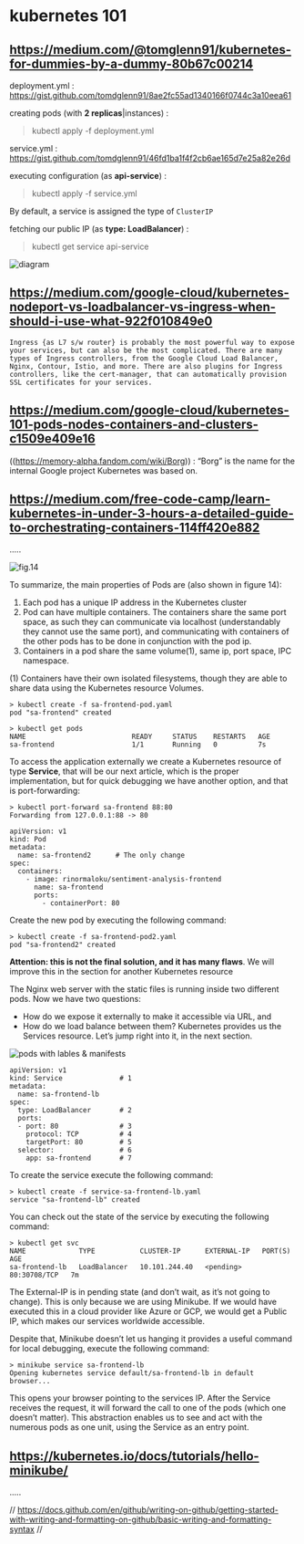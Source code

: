 # kubernetes 101

## https://medium.com/@tomglenn91/kubernetes-for-dummies-by-a-dummy-80b67c00214

deployment.yml : https://gist.github.com/tomdglenn91/8ae2fc55ad1340166f0744c3a10eea61 

creating pods (with __2 replicas__|instances) :

> kubectl apply -f deployment.yml

service.yml : https://gist.github.com/tomdglenn91/46fd1ba1f4f2cb6ae165d7e25a82e26d

executing configuration (as __api-service__) : 

> kubectl apply -f service.yml

By default, a service is assigned the type of `ClusterIP` 
 
fetching our public IP (as __type: LoadBalancer__) :

> kubectl get service api-service

![diagram](https://miro.medium.com/max/875/1*OA4FgRfYxJ-P2XrGIbbdbg.png)

## https://medium.com/google-cloud/kubernetes-nodeport-vs-loadbalancer-vs-ingress-when-should-i-use-what-922f010849e0

`Ingress {as L7 s/w router} is probably the most powerful way to expose your services, but can also be the most complicated. There are many types of Ingress controllers, from the Google Cloud Load Balancer, Nginx, Contour, Istio, and more. There are also plugins for Ingress controllers, like the cert-manager, that can automatically provision SSL certificates for your services.`

## https://medium.com/google-cloud/kubernetes-101-pods-nodes-containers-and-clusters-c1509e409e16

((https://memory-alpha.fandom.com/wiki/Borg)) : “Borg” is the name for the internal Google project Kubernetes was based on. 

## https://medium.com/free-code-camp/learn-kubernetes-in-under-3-hours-a-detailed-guide-to-orchestrating-containers-114ff420e882
.....

![fig.14](https://miro.medium.com/max/875/1*8vbHfzW79J2BzpK6X8Tp2g.png)

To summarize, the main properties of Pods are (also shown in figure 14):
1. Each pod has a unique IP address in the Kubernetes cluster
2. Pod can have multiple containers. The containers share the same port space, as such they can communicate via localhost (understandably they cannot use the same port), and communicating with containers of the other pods has to be done in conjunction with the pod ip.
3. Containers in a pod share the same volume(1), same ip, port space, IPC namespace.

(1) Containers have their own isolated filesystems, though they are able to share data using the Kubernetes resource Volumes.

```
> kubectl create -f sa-frontend-pod.yaml 
pod "sa-frontend" created
```

```
> kubectl get pods 
NAME                          READY     STATUS    RESTARTS   AGE
sa-frontend                   1/1       Running   0          7s
```

To access the application externally we create a Kubernetes resource of type **Service**, that will be our next article, which is the proper implementation, but for quick debugging we have another option, and that is port-forwarding:
```
> kubectl port-forward sa-frontend 88:80
Forwarding from 127.0.0.1:88 -> 80
```
```
apiVersion: v1
kind: Pod                                            
metadata:
  name: sa-frontend2      # The only change
spec:                                                
  containers:
    - image: rinormaloku/sentiment-analysis-frontend 
      name: sa-frontend                              
      ports:
        - containerPort: 80
```

Create the new pod by executing the following command:
```
> kubectl create -f sa-frontend-pod2.yaml
pod "sa-frontend2" created
```
**Attention: this is not the final solution, and it has many flaws**. We will improve this in the section for another Kubernetes resource

The Nginx web server with the static files is running inside two different pods. Now we have two questions:
- How do we expose it externally to make it accessible via URL, and
- How do we load balance between them?
Kubernetes provides us the Services resource. Let’s jump right into it, in the next section.

![pods with lables & manifests](https://miro.medium.com/max/875/1*nFNYyevWnLxgpfGSq5X_pg.png)

```
apiVersion: v1
kind: Service              # 1
metadata:
  name: sa-frontend-lb
spec:
  type: LoadBalancer       # 2
  ports:
  - port: 80               # 3
    protocol: TCP          # 4
    targetPort: 80         # 5
  selector:                # 6
    app: sa-frontend       # 7
```
To create the service execute the following command:
```
> kubectl create -f service-sa-frontend-lb.yaml
service "sa-frontend-lb" created
```
You can check out the state of the service by executing the following command:
```
> kubectl get svc
NAME             TYPE           CLUSTER-IP      EXTERNAL-IP   PORT(S)        AGE
sa-frontend-lb   LoadBalancer   10.101.244.40   <pending>     80:30708/TCP   7m
```
The External-IP is in pending state (and don’t wait, as it’s not going to change). This is only because we are using Minikube. If we would have executed this in a cloud provider like Azure or GCP, we would get a Public IP, which makes our services worldwide accessible.

Despite that, Minikube doesn’t let us hanging it provides a useful command for local debugging, execute the following command:
```
> minikube service sa-frontend-lb
Opening kubernetes service default/sa-frontend-lb in default browser...
```
This opens your browser pointing to the services IP. After the Service receives the request, it will forward the call to one of the pods (which one doesn’t matter). This abstraction enables us to see and act with the numerous pods as one unit, using the Service as an entry point.



## https://kubernetes.io/docs/tutorials/hello-minikube/

.....

// https://docs.github.com/en/github/writing-on-github/getting-started-with-writing-and-formatting-on-github/basic-writing-and-formatting-syntax //
